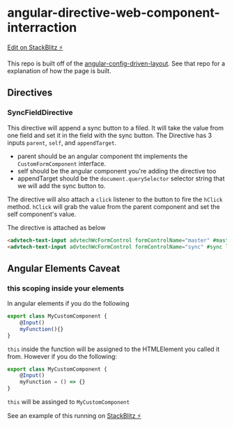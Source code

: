 # angular-directive-web-component-interraction

[Edit on StackBlitz ⚡️](https://stackblitz.com/edit/angular-directive-web-component-interraction)

This repo is built off of the [angular-config-driven-layout](https://github.com/DrewLandgrave/angular-config-driven-layout). See that repo for a explanation of how the page is built.

## Directives
### SyncFieldDirective
This directive will append a sync button to a filed. It will take the value from one field and set it in the field with the sync button. The Directive has 3 inputs `parent`, `self`, and `appendTarget`.
* parent should be an angular component tht implements the `CustomFormComponent` interface.
* self should be the angular component you're adding the directive too
* appendTarget should be the `document.querySelector` selector string that we will add the sync button to.

The directive will also attach a `click` listener to the button to fire the `hClick` method. `hClick` will grab the value from the parent component and set the self component's value.

The directive is attached as below
```html
<advtech-text-input advtechWcFormControl formControlName="master" #master label="Master Field"></advtech-text-input>
<advtech-text-input advtechWcFormControl formControlName="sync" #sync label="Sync Field" advtechSyncField [parent]="master" [self]="sync" appendTarget='mat-form-field'></advtech-text-input>
```

## Angular Elements Caveat
### this scoping inside your elements
In angular elements if you do the following

```ts
export class MyCustomComponent {
    @Input()
    myFunction(){}
}
```
`this` inside the function will be assigned to the HTMLElement you called it from. However if you do the following:

```ts
export class MyCustomComponent {
    @Input()
    myFunction = () => {}
}
```
`this` will be assinged to `MyCustomComponent`

See an example of this running on [StackBlitz ⚡️](https://stackblitz.com/edit/angular-directive-web-component-interraction)
